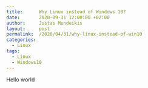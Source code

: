 ```yaml
---
title:      Why Linux instead of Windows 10?
date:       2020-09-31 12:00:00 +02:00
author:     Justas Mundeikis
layout:     post
permalink:  /2020/04/31/why-linux-instead-of-win10
categories:
  - Linux
tags:
  - Linux
  - Windows10
---
```


Hello world
